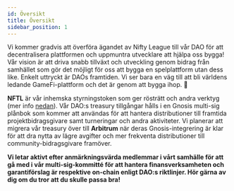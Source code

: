 ```yaml
---
id: Översikt
title: Översikt
sidebar_position: 1
---
```


Vi kommer gradvis att överföra ägandet av Nifty League till vår DAO för att decentralisera plattformen och uppmuntra utvecklare att hjälpa oss bygga! Vår vision är att driva snabb tillväxt och utveckling genom bidrag från samhället som gör det möjligt för oss att bygga en spelplattform utan dess like. Enkelt uttryckt är DAOs framtiden. Vi ser bara en väg till att bli världens ledande GameFi-plattform och det är genom att bygga ihop. 💜

**NFTL** är vår inhemska styrningstoken som ger rösträtt och andra verktyg (mer info [nedan](https://nifty-league.com/about#nftl)). Vår DAO:s treasury tillgångar hålls i en Gnosis multi-sig plånbok som kommer att användas för att hantera distributioner till framtida projektbidragsgivare samt turneringar och andra aktiviteter. Vi planerar att migrera vår treasury över till **Arbitrum** när deras Gnosis-integrering är klar för att dra nytta av lägre avgifter och mer frekventa distributioner till community-bidragsgivare framöver.

**Vi letar aktivt efter anmärkningsvärda medlemmar i vårt samhälle för att gå med i vår multi-sig-kommitté för att hantera finansverksamheten och garantiförslag är respektive on-chain enligt DAO:s riktlinjer. Hör gärna av dig om du tror att du skulle passa bra!**
